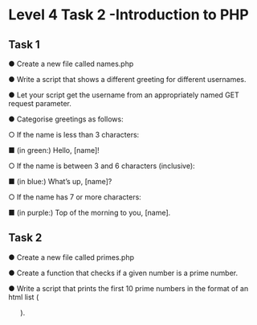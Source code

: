 # Level 4 Task 2 -Introduction to PHP

## Task 1

● Create a new file called names.php

● Write a script that shows a different greeting for different usernames.

● Let your script get the username from an appropriately named GET request parameter.

● Categorise greetings as follows:

○ If the name is less than 3 characters:

■ (in green:) Hello, [name]!

○ If the name is between 3 and 6 characters (inclusive):

■ (in blue:) What’s up, [name]?

○ If the name has 7 or more characters:

■ (in purple:) Top of the morning to you, [name].

## Task 2

● Create a new file called primes.php

● Create a function that checks if a given number is a prime number.

● Write a script that prints the first 10 prime numbers in the format of an html list (<ul>).